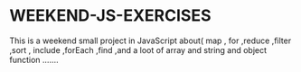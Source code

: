 # WEEKEND-JS-EXERCISES
This is a weekend small project in JavaScript about( map , for ,reduce ,filter ,sort , include ,forEach ,find ,and a loot of array and string and object function ....... 
